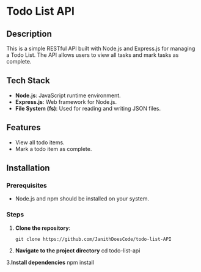 # Todo List API

## Description
This is a simple RESTful API built with Node.js and Express.js for managing a Todo List. The API allows users to view all tasks and mark tasks as complete.

## Tech Stack
- **Node.js**: JavaScript runtime environment.
- **Express.js**: Web framework for Node.js.
- **File System (fs)**: Used for reading and writing JSON files.

## Features
- View all todo items.
- Mark a todo item as complete.

## Installation

### Prerequisites
- Node.js and npm should be installed on your system.

### Steps
1. **Clone the repository**:
   ```
   git clone https://github.com/JanithDoesCode/todo-list-API
2. **Navigate to the project directory**
   cd todo-list-api

3.**Install dependencies**
   npm install




